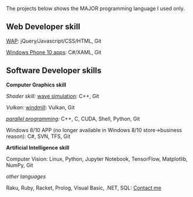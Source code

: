 The projects below shows the MAJOR programming language I used only. 

## Web Developer skill

[WAP](https://mo.sci99.com!): jQuery/Javascript/CSS/HTML, Git

[Windows Phone 10 apps](https://bit.ly/3osi9tc!): C#/XAML, Git

## Software Developer skills

**Computer Graphics skill**

*Shader skill:* [wave simulation](https://media.oregonstate.edu/media/t/1_691hlz8u): C++, Git

*Vulkan:* [windmill](https://media.oregonstate.edu/media/t/0_vfdrmvbe): Vulkan, Git

*[parallel programming](https://github.com/osuyuanqi/CS575):* C++, C, CUDA, Shell, Python, Git

Windows 8/10 APP (no longer available in Windows 8/10 store->business reason): C#, SVN, TFS, Git

**Artificial Intelligence skill**

Computer Vision: Linux, Python, Jupyter Notebook, TensorFlow, Matplotlib, NumPy, Git

*other languages*

Raku, Ruby, Racket, Prolog, Visual Basic, .NET, SQL: [Contact me](mailto:yuanqingxiao@outlook.com)
